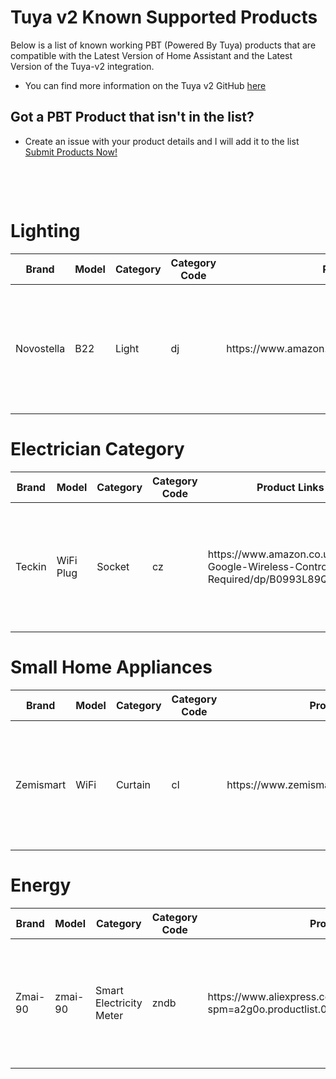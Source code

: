 # Tuya v2 Known Supported Products
Below is a list of known working PBT (Powered By Tuya) products that are compatible with the Latest Version of Home Assistant and the Latest Version of the Tuya-v2 integration.

* You can find more information on the Tuya v2 GitHub [here](https://github.com/tuya/tuya-home-assistant "Official Tuya-v2 integration")

## Got a PBT Product that isn't in the list?
* Create an issue with your product details and I will add it to the list <a href="https://github.com/MarkWattTech/Tuya-v2-Supported-Devices/issues/new/choose">Submit Products Now!</a></p>
&nbsp;

</br>


<h1>Lighting</h1>
<table class="table">
  <thead>
    <tr>
      <th scope="col">Brand</th>
      <th scope="col">Model</th>
      <th scope="col">Category</th>
      <th scope="col">Category Code</th>
      <th scope="col">Product Links</th>
      <th scope="col">Product Description</th>
      <th scope="col">Image of Product</th>
    </tr>
  </thead>
  <tbody>
    <tr>
      <td>Novostella</td>
      <td>B22</td>
      <td>Light</td>
      <td>dj</td>
      <td>https://www.amazon.co.uk/gp/product/B07DN4NLKM/</td>
      <td> A full RBG B22 bulb</td>
      <td><img src="https://m.media-amazon.com/images/I/61fm7bTog+L._AC_SS450_.jpg" alt="Novostella Bulb" width="200"></a></td>
    </tr>
  </tbody>
</table>

<h1>Electrician Category</h1>
<table class="table">
  <thead>
    <tr>
      <th scope="col">Brand</th>
      <th scope="col">Model</th>
      <th scope="col">Category</th>
      <th scope="col">Category Code</th>
      <th scope="col">Product Links</th>
      <th scope="col">Product Description</th>
      <th scope="col">Image of Product</th>
    </tr>
  </thead>
  <tbody>
    <tr>
      <td>Teckin</td>
      <td>WiFi Plug</td>
      <td>Socket</td>
      <td>cz</td>
      <td>https://www.amazon.co.uk/Outlet-Google-Wireless-Control-Required/dp/B0993L89QQ</td>
      <td> A smart plug</td>
      <td><img src="https://m.media-amazon.com/images/I/5189B6WP6OS._AC_SX425_.jpg" alt="Teckin Smart Plug" width="200"></a></td>
    </tr>
  </tbody>
</table>

<h1>Small Home Appliances</h1>
<table class="table">
  <thead>
    <tr>
      <th scope="col">Brand</th>
      <th scope="col">Model</th>
      <th scope="col">Category</th>
      <th scope="col">Category Code</th>
      <th scope="col">Product Links</th>
      <th scope="col">Product Description</th>
      <th scope="col">Image of Product</th>
    </tr>
  </thead>
  <tbody>
    <tr>
      <td>Zemismart</td>
      <td>WiFi</td>
      <td>Curtain</td>
      <td>cl</td>
      <td>https://www.zemismart.com/products/m515egb/</td>
      <td> WiFi controlled Blind motor</td>
      <td><img src="https://www.zemismart.com/u_file/2004/products/17/d73d3d0838.jpg.640x640.jpg" alt="Zemismart Blind Motor" width="200"></a></td>
    </tr>
  </tbody>
</table>

<h1>Energy</h1>
<table class="table">
  <thead>
    <tr>
      <th scope="col">Brand</th>
      <th scope="col">Model</th>
      <th scope="col">Category</th>
      <th scope="col">Category Code</th>
      <th scope="col">Product Links</th>
      <th scope="col">Product Description</th>
      <th scope="col">Image of Product</th>
    </tr>
  </thead>
  <tbody>
    <tr>
      <td>Zmai-90 </td>
      <td>zmai-90 </td>
      <td>Smart Electricity Meter</td>
      <td>zndb</td>
      <td>https://www.aliexpress.com/item/4001053795800.html?spm=a2g0o.productlist.0.0.29283155WwcdGn</td>
      <td>WiFi Smart Switch Energy Meter</td>
      <td><img src="http://ae01.alicdn.com/kf/Hfe2166313e554b359b6df1b35b0c7278r.jpg" alt="Zmai-90" width="200"></a></td>
    </tr>
  </tbody>
</table>

